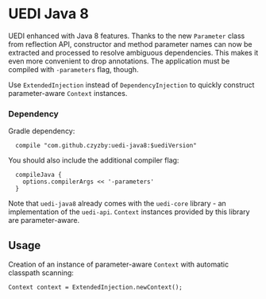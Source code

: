 # UEDI Java 8

UEDI enhanced with Java 8 features. Thanks to the new `Parameter` class from reflection API, constructor and method parameter names can now be extracted and processed to resolve ambiguous dependencies. This makes it even more convenient to drop annotations. The application must be compiled with `-parameters` flag, though.

Use `ExtendedInjection` instead of `DependencyInjection` to quickly construct parameter-aware `Context` instances.


### Dependency

Gradle dependency:
```
  compile "com.github.czyzby:uedi-java8:$uediVersion"
```

You should also include the additional compiler flag:
```
  compileJava {
    options.compilerArgs << '-parameters'
  }
```

Note that `uedi-java8` already comes with the `uedi-core` library - an implementation of the `uedi-api`. `Context` instances provided by this library are parameter-aware.

## Usage

Creation of an instance of parameter-aware `Context` with automatic classpath scanning:

```
Context context = ExtendedInjection.newContext();
```
